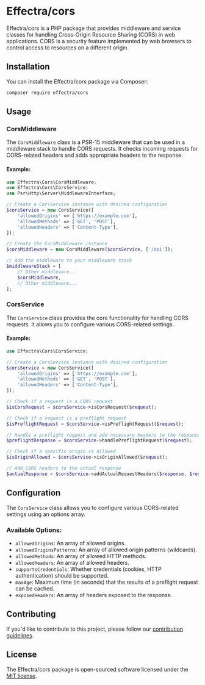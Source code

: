 # Effectra/cors

Effectra/cors is a PHP package that provides middleware and service classes for handling Cross-Origin Resource Sharing (CORS) in web applications. CORS is a security feature implemented by web browsers to control access to resources on a different origin.

## Installation

You can install the Effectra/cors package via Composer:

```bash
composer require effectra/cors
```

## Usage

### CorsMiddleware

The `CorsMiddleware` class is a PSR-15 middleware that can be used in a middleware stack to handle CORS requests. It checks incoming requests for CORS-related headers and adds appropriate headers to the response.

#### Example:

```php
use Effectra\Cors\CorsMiddleware;
use Effectra\Cors\CorsService;
use Psr\Http\Server\MiddlewareInterface;

// Create a CorsService instance with desired configuration
$corsService = new CorsService([
    'allowedOrigins' => ['https://example.com'],
    'allowedMethods' => ['GET', 'POST'],
    'allowedHeaders' => ['Content-Type'],
]);

// Create the CorsMiddleware instance
$corsMiddleware = new CorsMiddleware($corsService, ['/api']);

// Add the middleware to your middleware stack
$middlewareStack = [
    // Other middleware...
    $corsMiddleware,
    // Other middleware...
];
```

### CorsService

The `CorsService` class provides the core functionality for handling CORS requests. It allows you to configure various CORS-related settings.

#### Example:

```php
use Effectra\Cors\CorsService;

// Create a CorsService instance with desired configuration
$corsService = new CorsService([
    'allowedOrigins' => ['https://example.com'],
    'allowedMethods' => ['GET', 'POST'],
    'allowedHeaders' => ['Content-Type'],
]);

// Check if a request is a CORS request
$isCorsRequest = $corsService->isCorsRequest($request);

// Check if a request is a preflight request
$isPreflightRequest = $corsService->isPreflightRequest($request);

// Handle a preflight request and add necessary headers to the response
$preflightResponse = $corsService->handlePreflightRequest($request);

// Check if a specific origin is allowed
$isOriginAllowed = $corsService->isOriginAllowed($request);

// Add CORS headers to the actual response
$actualResponse = $corsService->addActualRequestHeaders($response, $request);
```

## Configuration

The `CorsService` class allows you to configure various CORS-related settings using an options array.

### Available Options:

- `allowedOrigins`: An array of allowed origins.
- `allowedOriginsPatterns`: An array of allowed origin patterns (wildcards).
- `allowedMethods`: An array of allowed HTTP methods.
- `allowedHeaders`: An array of allowed headers.
- `supportsCredentials`: Whether credentials (cookies, HTTP authentication) should be supported.
- `maxAge`: Maximum time (in seconds) that the results of a preflight request can be cached.
- `exposedHeaders`: An array of headers exposed to the response.

## Contributing

If you'd like to contribute to this project, please follow our [contribution guidelines](CONTRIBUTING.md).

## License

The Effectra/cors package is open-sourced software licensed under the [MIT license](LICENSE).